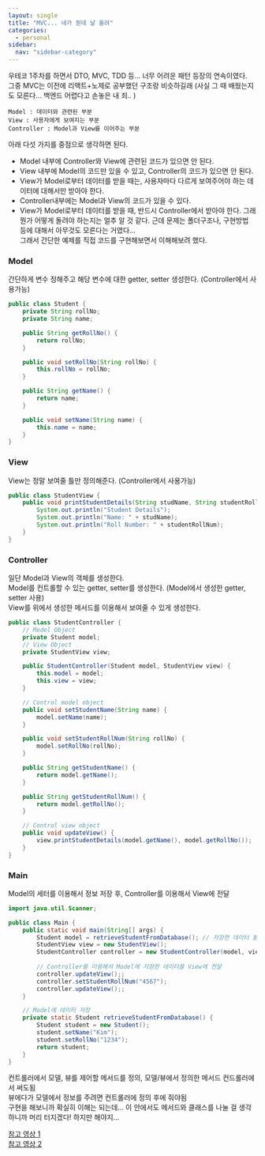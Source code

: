 ```yaml
---
layout: single
title: "MVC... 네가 뭔데 날 울려"
categories:
  - personal
sidebar:
  nav: "sidebar-category"
---
```


우테코 1주차를 하면서 DTO, MVC, TDD 등... 너무 어려운 패턴 등장의 연속이였다.<br />
그중 MVC는 이전에 리액트+노제로 공부했던 구조랑 비슷하길래 (사실 그 때 배웠는지도 모른다... 백엔드 어렵다고 손놓은 내 죄.. )

```
Model : 데이터와 관련된 부분
View : 사용자에게 보여지는 부분
Controller : Model과 View를 이어주는 부분
```

아래 다섯 가지를 중점으로 생각하면 된다.
- Model 내부에 Controller와 View에 관련된 코드가 있으면 안 된다.
- View 내부에 Model의 코드만 있을 수 있고, Controller의 코드가 있으면 안 된다.
- View가 Model로부터 데이터를 받을 때는, 사용자마다 다르게 보여주어야 하는 데이터에 대해서만 받아야 한다.
- Controller내부에는 Model과 View의 코드가 있을 수 있다.
- View가 Model로부터 데이터를 받을 때, 반드시 Controller에서 받아야 한다.
그래 뭔가 어떻게 돌려야 하는지는 얼추 알 것 같다. 근데 문제는 폴더구조나, 구현방법 등에 대해서 아무것도 모른다는 거였다...<br />
그래서 간단한 예제를 직접 코드를 구현해보면서 이해해보려 했다.

### Model

간단하게 변수 정해주고 해당 변수에 대한 getter, setter 생성한다. (Controller에서 사용가능)

``` java 
public class Student {
    private String rollNo;
    private String name;

    public String getRollNo() {
        return rollNo;
    }

    public void setRollNo(String rollNo) {
        this.rollNo = rollNo;
    }

    public String getName() {
        return name;
    }

    public void setName(String name) {
        this.name = name;
    }
}
```

### View

View는 정말 보여줄 틀만 정의해준다. (Controller에서 사용가능)

``` java 
public class StudentView {
    public void printStudentDetails(String studName, String studentRollNum) {
        System.out.println("Student Details");
        System.out.println("Name: " + studName);
        System.out.println("Roll Number: " + studentRollNum);
    }
}
```

### Controller 

일단 Model과 View의 객체를 생성한다.<br />
Model를 컨트롤할 수 있는 getter, setter를 생성한다. (Model에서 생성한 getter, setter 사용) <br />
View를 위에서 생성한 메서드를 이용해서 보여줄 수 있게 생성한다.

``` java 
public class StudentController {
    // Model Object
    private Student model;
    // View Object
    private StudentView view;

    public StudentController(Student model, StudentView view) {
        this.model = model;
        this.view = view;
    }

    // Control model object
    public void setStudentName(String name) {
        model.setName(name);
    }

    public void setStudentRollNum(String rollNo) {
        model.setRollNo(rollNo);
    }

    public String getStudentName() {
        return model.getName(); 
    }

    public String getStudentRollNum() {
        return model.getRollNo();
    }

    // Control view object
    public void updateView() {
        view.printStudentDetails(model.getName(), model.getRollNo());
    }
}
```

### Main

Model의 세터를 이용해서 정보 저장 후, Controller를 이용해서 View에 전달

``` java 
import java.util.Scanner;

public class Main {
    public static void main(String[] args) {
        Student model = retrieveStudentFromDatabase(); // 저장한 데이터 불러오기
        StudentView view = new StudentView();
        StudentController controller = new StudentController(model, view);
	
    	// Controller를 이용해서 Model에 저장한 데이터를 View에 전달
        controller.updateView();;
        controller.setStudentRollNum("4567");
        controller.updateView();;
    }

    // Model에 데이터 저장
    private static Student retrieveStudentFromDatabase() {
        Student student = new Student();
        student.setName("Kim");
        student.setRollNo("1234");
        return student;
    }
}
```

컨트롤러에서 모델, 뷰를 제어할 메서드를 정의, 모델/뷰에서 정의한 메서드 컨드롤러에서 써도됨<br />
뷰에다가 모델에서 정보를 주려면 컨트롤러에 정의 후에 줘야됨<br />
구현을 해보니까 확실히 이해는 되는데... 이 안에서도 메서드와 클래스를 나눌 걸 생각하니까 머리 터지겠다! 하지만 해야지...

[참고 영상 1](https://www.youtube.com/watch?v=ogaXW6KPc8I&t=4s)<br />
[참고 영상 2](https://www.youtube.com/watch?v=FYOMpzia_Dk)